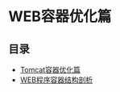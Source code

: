 # WEB容器优化篇

## 目录

* [Tomcat容器优化篇](tomcatrong-qi-you-hua-pian/) 
* [WEB程序容器结构剖析](webcheng-xu-rong-qi-jie-gou-pou-xi.md)

